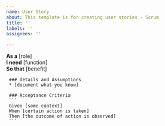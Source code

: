 ```yaml
---
name: User Story
about: This template is for creating user stories - Scrum
title: ''
labels: ''
assignees: ''

---
```


**As a** [role]  
     **I need** [function]  
     **So that** [benefit]  
       
     ### Details and Assumptions
     * [document what you know]
       
     ### Acceptance Criteria  
     ```
     Given [some context]
     When [certain action is taken]
     Then [the outcome of action is observed]
     ```
